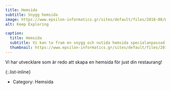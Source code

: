 ```yaml
---
title: Hemsida
subtitle: Snygg hemsida
image: https://www.epsilon-informatics.gr/sites/default/files/2018-08/Web-Application-Development-Services_1.png
alt: Keep Exploring

caption:
  title: Hemsida
  subtitle: Vi kan ta fram en snygg och nutida hemsida specialanpassad för just din restaurang.
  thumbnail: https://www.epsilon-informatics.gr/sites/default/files/2018-08/Web-Application-Development-Services_1.png
---
```


Vi har utvecklare som är redo att skapa en hemsida för just din restaurang!

{:.list-inline}

<!-- - Date: January 2017 -->
<!-- - Client: Explore -->
- Category: Hemsida
